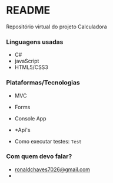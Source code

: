 # README #

Repositório virtual do projeto Calculadora

### Linguagens usadas ###

* C#
* javaScript
* HTML5/CSS3
 
### Plataformas/Tecnologias ###

* MVC
* Forms
* Console App
* *Api's

* Como executar testes: `Test`

### Com quem devo falar? ###

* ronaldchaves7026@gmail.com
* 
